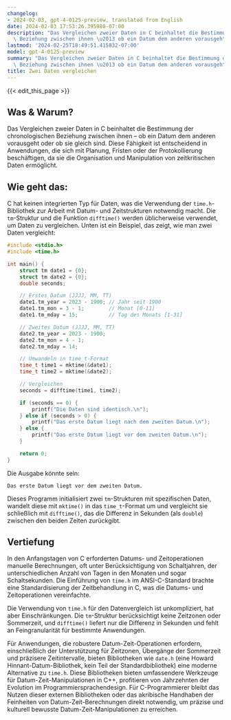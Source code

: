 ```yaml
---
changelog:
- 2024-02-03, gpt-4-0125-preview, translated from English
date: 2024-02-03 17:53:26.395980-07:00
description: "Das Vergleichen zweier Daten in C beinhaltet die Bestimmung der chronologischen\
  \ Beziehung zwischen ihnen \u2013 ob ein Datum dem anderen vorausgeht oder ob sie\u2026"
lastmod: '2024-02-25T18:49:51.415832-07:00'
model: gpt-4-0125-preview
summary: "Das Vergleichen zweier Daten in C beinhaltet die Bestimmung der chronologischen\
  \ Beziehung zwischen ihnen \u2013 ob ein Datum dem anderen vorausgeht oder ob sie\u2026"
title: Zwei Daten vergleichen
---
```


{{< edit_this_page >}}

## Was & Warum?

Das Vergleichen zweier Daten in C beinhaltet die Bestimmung der chronologischen Beziehung zwischen ihnen – ob ein Datum dem anderen vorausgeht oder ob sie gleich sind. Diese Fähigkeit ist entscheidend in Anwendungen, die sich mit Planung, Fristen oder der Protokollierung beschäftigen, da sie die Organisation und Manipulation von zeitkritischen Daten ermöglicht.

## Wie geht das:

C hat keinen integrierten Typ für Daten, was die Verwendung der `time.h`-Bibliothek zur Arbeit mit Datum- und Zeitstrukturen notwendig macht. Die `tm`-Struktur und die Funktion `difftime()` werden üblicherweise verwendet, um Daten zu vergleichen. Unten ist ein Beispiel, das zeigt, wie man zwei Daten vergleicht:

```c
#include <stdio.h>
#include <time.h>

int main() {
    struct tm date1 = {0};
    struct tm date2 = {0};
    double seconds;

    // Erstes Datum (JJJJ, MM, TT)
    date1.tm_year = 2023 - 1900; // Jahr seit 1900
    date1.tm_mon = 3 - 1;        // Monat [0-11]
    date1.tm_mday = 15;          // Tag des Monats [1-31]

    // Zweites Datum (JJJJ, MM, TT)
    date2.tm_year = 2023 - 1900;
    date2.tm_mon = 4 - 1;
    date2.tm_mday = 14;

    // Umwandeln in time_t-Format
    time_t time1 = mktime(&date1);
    time_t time2 = mktime(&date2);

    // Vergleichen
    seconds = difftime(time1, time2);

    if (seconds == 0) {
        printf("Die Daten sind identisch.\n");
    } else if (seconds > 0) {
        printf("Das erste Datum liegt nach dem zweiten Datum.\n");
    } else {
        printf("Das erste Datum liegt vor dem zweiten Datum.\n");
    }

    return 0;
}
```

Die Ausgabe könnte sein:

```text
Das erste Datum liegt vor dem zweiten Datum.
```

Dieses Programm initialisiert zwei `tm`-Strukturen mit spezifischen Daten, wandelt diese mit `mktime()` in das `time_t`-Format um und vergleicht sie schließlich mit `difftime()`, das die Differenz in Sekunden (als `double`) zwischen den beiden Zeiten zurückgibt.

## Vertiefung

In den Anfangstagen von C erforderten Datums- und Zeitoperationen manuelle Berechnungen, oft unter Berücksichtigung von Schaltjahren, der unterschiedlichen Anzahl von Tagen in den Monaten und sogar Schaltsekunden. Die Einführung von `time.h` im ANSI-C-Standard brachte eine Standardisierung der Zeitbehandlung in C, was die Datums- und Zeitoperationen vereinfachte.

Die Verwendung von `time.h` für den Datenvergleich ist unkompliziert, hat aber Einschränkungen. Die `tm`-Struktur berücksichtigt keine Zeitzonen oder Sommerzeit, und `difftime()` liefert nur die Differenz in Sekunden und fehlt an Feingranularität für bestimmte Anwendungen.

Für Anwendungen, die robustere Datum-Zeit-Operationen erfordern, einschließlich der Unterstützung für Zeitzonen, Übergänge der Sommerzeit und präzisere Zeitintervalle, bieten Bibliotheken wie `date.h` (eine Howard Hinnant-Datum-Bibliothek, kein Teil der Standardbibliothek) eine moderne Alternative zu `time.h`. Diese Bibliotheken bieten umfassendere Werkzeuge für Datum-Zeit-Manipulationen in C++, profitieren von Jahrzehnten der Evolution im Programmiersprachendesign. Für C-Programmierer bleibt das Nutzen dieser externen Bibliotheken oder das akribische Handhaben der Feinheiten von Datum-Zeit-Berechnungen direkt notwendig, um präzise und kulturell bewusste Datum-Zeit-Manipulationen zu erreichen.
